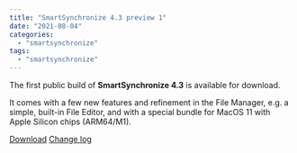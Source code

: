 ```yaml
---
title: "SmartSynchronize 4.3 preview 1"
date: "2021-08-04"
categories: 
  - "smartsynchronize"
tags: 
  - "smartsynchronize"
---
```


The first public build of **SmartSynchronize 4.3** is available for download.

It comes with a few new features and refinement in the File Manager, e.g. a simple, built-in File Editor, and with a special bundle for MacOS 11 with Apple Silicon chips (ARM64/M1).

[Download](http://www.syntevo.com/smartsynchronize/preview) [Change log](http://www.syntevo.com/smartsynchronize/changelog-eap.txt)
